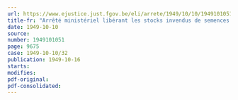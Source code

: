 ```yaml
---
url: https://www.ejustice.just.fgov.be/eli/arrete/1949/10/10/1949101051/justel
title-fr: "Arrêté ministériel libérant les stocks invendus de semences de froment entreposes chez les négociants-détaillants"
date: 1949-10-10
source:
number: 1949101051
page: 9675
case: 1949-10-10/32
publication: 1949-10-16
starts:
modifies:
pdf-original:
pdf-consolidated:
---
```


